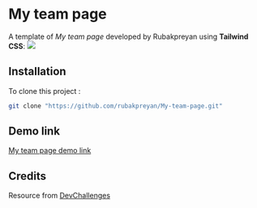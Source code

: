 # My team page

A template of *My team page* developed by Rubakpreyan using **Tailwind CSS**:
![](https://firebasestorage.googleapis.com/v0/b/devchallenges-1234.appspot.com/o/challengesDesigns%2FmyTeamThumbnail.png?alt=media&token=3dc1bba0-52b9-440d-8a54-fa31ec7c84d8) 

## Installation

To clone this project :

```bash
git clone "https://github.com/rubakpreyan/My-team-page.git"
```

## Demo link
[My team page demo link]( https://rubakpreyan.github.io/My-team-page/)

## Credits
Resource from [DevChallenges](https://devchallenges.io/)